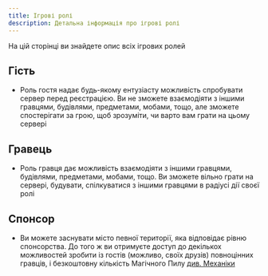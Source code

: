 ```yaml
---
title: Ігрові ролі
description: Детальна інформація про ігрові ролі
---
```


На цій сторінці ви знайдете опис всіх ігрових ролей

## Гість

- Роль гостя надає будь-якому ентузіасту можливість спробувати сервер перед реєстрацією. Ви не зможете взаємодіяти з іншими гравцями, будівлями, предметами, мобами, тощо, але зможете спостерігати за грою, щоб зрозуміти, чи варто вам грати на цьому сервері

## Гравець

- Роль гравця дає можливість взаємодіяти з іншими гравцями, будівлями, предметами, мобами, тощо. Ви зможете вільно грати на сервері, будувати, спілкуватися з іншими гравцями в радіусі дії своєї ролі

## Спонсор

- Ви можете заснувати місто певної території, яка відповідає рівню спонсорства. До того ж ви отримуєте доступ до декількох можливостей зробити із гостів (можливо, своїх друзів) повноцінних гравців, і безкоштовну кількість Магічного Пилу [див. Механіки](features.md)